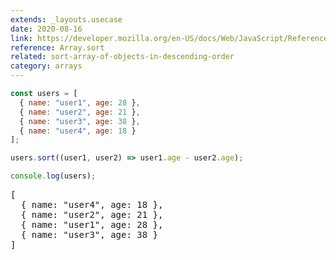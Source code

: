 ```yaml
---
extends: _layouts.usecase
date: 2020-08-16
link: https://developer.mozilla.org/en-US/docs/Web/JavaScript/Reference/Global_Objects/Array/sort
reference: Array.sort
related: sort-array-of-objects-in-descending-order
category: arrays
---
```


```javascript
const users = [
  { name: "user1", age: 28 },
  { name: "user2", age: 21 },
  { name: "user3", age: 38 },
  { name: "user4", age: 18 }
];

users.sort((user1, user2) => user1.age - user2.age);

console.log(users);
```

<pre class="output">[
  { name: "user4", age: 18 },
  { name: "user2", age: 21 },
  { name: "user1", age: 28 },
  { name: "user3", age: 38 }
]</pre>
